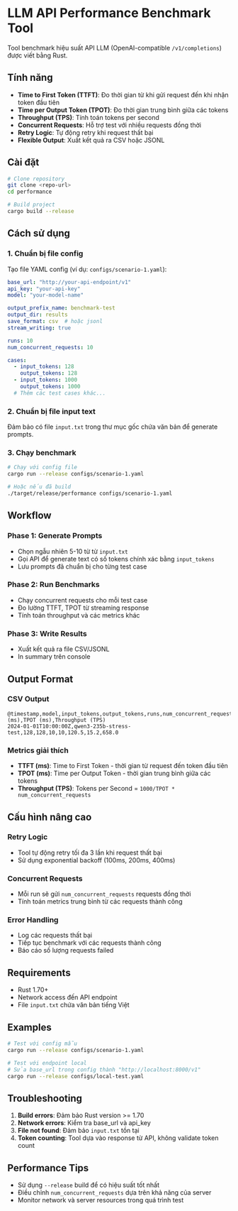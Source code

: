 # LLM API Performance Benchmark Tool

Tool benchmark hiệu suất API LLM (OpenAI-compatible `/v1/completions`) được viết bằng Rust.

## Tính năng

- **Time to First Token (TTFT)**: Đo thời gian từ khi gửi request đến khi nhận token đầu tiên
- **Time per Output Token (TPOT)**: Đo thời gian trung bình giữa các tokens
- **Throughput (TPS)**: Tính toán tokens per second
- **Concurrent Requests**: Hỗ trợ test với nhiều requests đồng thời
- **Retry Logic**: Tự động retry khi request thất bại
- **Flexible Output**: Xuất kết quả ra CSV hoặc JSONL

## Cài đặt

```bash
# Clone repository
git clone <repo-url>
cd performance

# Build project
cargo build --release
```

## Cách sử dụng

### 1. Chuẩn bị file config

Tạo file YAML config (ví dụ: `configs/scenario-1.yaml`):

```yaml
base_url: "http://your-api-endpoint/v1"
api_key: "your-api-key"
model: "your-model-name"

output_prefix_name: benchmark-test
output_dir: results
save_format: csv  # hoặc jsonl
stream_writing: true

runs: 10
num_concurrent_requests: 10

cases:
  - input_tokens: 128
    output_tokens: 128
  - input_tokens: 1000
    output_tokens: 1000
  # Thêm các test cases khác...
```

### 2. Chuẩn bị file input text

Đảm bảo có file `input.txt` trong thư mục gốc chứa văn bản để generate prompts.

### 3. Chạy benchmark

```bash
# Chạy với config file
cargo run --release configs/scenario-1.yaml

# Hoặc nếu đã build
./target/release/performance configs/scenario-1.yaml
```

## Workflow

### Phase 1: Generate Prompts
- Chọn ngẫu nhiên 5-10 từ từ `input.txt`
- Gọi API để generate text có số tokens chính xác bằng `input_tokens`
- Lưu prompts đã chuẩn bị cho từng test case

### Phase 2: Run Benchmarks
- Chạy concurrent requests cho mỗi test case
- Đo lường TTFT, TPOT từ streaming response
- Tính toán throughput và các metrics khác

### Phase 3: Write Results
- Xuất kết quả ra file CSV/JSONL
- In summary trên console

## Output Format

### CSV Output
```csv
@timestamp,model,input_tokens,output_tokens,runs,num_concurrent_requests,TTFT (ms),TPOT (ms),Throughput (TPS)
2024-01-01T10:00:00Z,qwen3-235b-stress-test,128,128,10,10,120.5,15.2,658.0
```

### Metrics giải thích
- **TTFT (ms)**: Time to First Token - thời gian từ request đến token đầu tiên
- **TPOT (ms)**: Time per Output Token - thời gian trung bình giữa các tokens
- **Throughput (TPS)**: Tokens per Second = `1000/TPOT * num_concurrent_requests`

## Cấu hình nâng cao

### Retry Logic
- Tool tự động retry tối đa 3 lần khi request thất bại
- Sử dụng exponential backoff (100ms, 200ms, 400ms)

### Concurrent Requests
- Mỗi run sẽ gửi `num_concurrent_requests` requests đồng thời
- Tính toán metrics trung bình từ các requests thành công

### Error Handling
- Log các requests thất bại
- Tiếp tục benchmark với các requests thành công
- Báo cáo số lượng requests failed

## Requirements

- Rust 1.70+
- Network access đến API endpoint
- File `input.txt` chứa văn bản tiếng Việt

## Examples

```bash
# Test với config mẫu
cargo run --release configs/scenario-1.yaml

# Test với endpoint local
# Sửa base_url trong config thành "http://localhost:8000/v1"
cargo run --release configs/local-test.yaml
```

## Troubleshooting

1. **Build errors**: Đảm bảo Rust version >= 1.70
2. **Network errors**: Kiểm tra base_url và api_key
3. **File not found**: Đảm bảo `input.txt` tồn tại
4. **Token counting**: Tool dựa vào response từ API, không validate token count

## Performance Tips

- Sử dụng `--release` build để có hiệu suất tốt nhất
- Điều chỉnh `num_concurrent_requests` dựa trên khả năng của server
- Monitor network và server resources trong quá trình test
